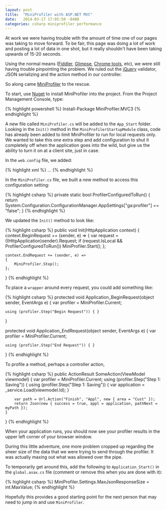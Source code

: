 ```yaml
---
layout: post
title:  "MiniProfiler with ASP.NET MVC"
date:   2014-03-17 17:05:50 -0400
categories: csharp miniprofiler performance
---
```


At work we were having trouble with the amount of time one of our pages was taking to move forward. To be fair, this page was doing a lot of work and posting a lot of data in one shot, but it really shouldn't have been taking upwards of 15-20 seconds.

Using the normal means ([Fiddler](http://www.telerik.com/fiddler), [Glimpse](http://getglimpse.com/), [Chrome tools](https://developers.google.com/chrome-developer-tools/), etc), we were still having trouble pinpointing the problem. We ruled out the [jQuery](http://jquery.com/) validator, JSON serializing and the action method in our controller.

So along came [MiniProfiler](http://miniprofiler.com/) to the rescue.

To start, use [Nuget](http://www.nuget.org/) to install MiniProfiler into the project. From the Project Management Console, type:

{% highlight powershell %}
Install-Package MiniProfiler.MVC3
{% endhighlight %}

A new file called `MiniProfiler.cs` will be added to the `App_Start` folder. Looking in the `Init()` method in the `MiniProfilerStartupModule` class, code has already been added to limit MiniProfiler to run for local requests only. We wanted to take this one extra step and add configuration to shut it completely off when the application goes into the wild, but give us the ability to turn it on at a client site, just in case.

In the `web.config` file, we added:

{% highlight xml %}
<appSettings>
     ...
     <add key="ga:profiler" value="true" />
</appSettings>
{% endhighlight %}

In the `MiniProfiler.cs` file, we built a new method to access this configuration setting:

{% highlight csharp %}
private static bool ProfilerConfiguredToRun()
{
    return System.Configuration.ConfigurationManager.AppSettings["ga:profiler"] == "false";
}
{% endhighlight %}

We updated the `Init()` method to look like:

{% highlight csharp %}
public void Init(HttpApplication context)
{
    context.BeginRequest += (sender, e) =>
    {
        var request = ((HttpApplication)sender).Request;
        if (request.IsLocal && ProfilerConfiguredToRun()) 
            MiniProfiler.Start(); 
    };

    context.EndRequest += (sender, e) =>
    {
        MiniProfiler.Stop();
    };
}
{% endhighlight %}

To place a `wrapper` around every request, you could add something like:

{% highlight csharp %}
protected void Application_BeginRequest(object sender, EventArgs e)
{
    var profiler = MiniProfiler.Current;

    using (profiler.Step("Begin Request")) { }
}

protected void Application_EndRequest(object sender, EventArgs e)
{
    var profiler = MiniProfiler.Current;

    using (profiler.Step("End Request")) { }
}
{% endhighlight %}

To profile a method, perhaps a controller action, 

{% highlight csharp %}
public ActionResult SomeAction(ViewModel viewmodel)
{
    var profiler = MiniProfiler.Current;
    using (profiler.Step("Step 1: Saving"))
    {
        using (profiler.Step("Step 1: Saving"))
        {
            var application = _service.Load(viewmodel.Id);
        }
        
        var path = Url.Action("Finish", "Appl", new { area = "Cust" });
        return Json(new { success = true, appl = application, pathNext = myPath });
    }
}
{% endhighlight %}

When your application runs, you should now see your profiler results in the upper left corner of your browser window. 

During this little adventure, one more problem cropped up regarding the sheer size of the data that we were trying to send through the profiler. It was actually maxing out what was allowed over the pipe.

To temporarily get around this, add the following to `Application_Start()` in the `global.asax.cs` file (comment or remove this when you are done with it):

{% highlight csharp %}
MiniProfiler.Settings.MaxJsonResponseSize = int.MaxValue;
{% endhighlight %}

Hopefully this provides a good starting point for the next person that may need to jump in and use `MiniProfiler`.